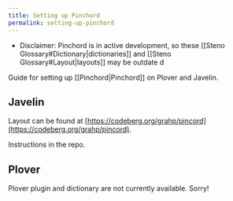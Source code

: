 ```yaml
---
title: Setting up Pinchord
permalink: setting-up-pinchord
---
```


- Disclaimer: Pinchord is in active development, so these [[Steno Glossary#Dictionary|dictionaries]] and [[Steno Glossary#Layout|layouts]] may be outdate d

Guide for setting up [[Pinchord|Pinchord]] on Plover and Javelin.

## Javelin

Layout can be found at [https://codeberg.org/grahp/pincord](https://codeberg.org/grahp/pincord).

Instructions in the repo.

## Plover

Plover plugin and dictionary are not currently available. Sorry!
